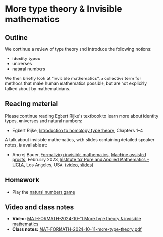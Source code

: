 # More type theory & Invisible mathematics

## Outline

We continue a review of type theory and introduce the following notions:

* identity types
* universes
* natural numbers

We then briefly look at “invisible mathematics”, a collective term for methods that make human mathematics possible, but are not explicitly talked about by mathematicians.

## Reading material

Please continue reading Egbert Rijke's textbook to learn more about identity types, universes and natural numbers:

* Egbert Rijke, [Introduction to homotopy type theory](https://arxiv.org/abs/2212.11082), Chapters 1–4

A talk about invisible mathematics, with slides containing detailed speaker notes, is available at:

* Andrej Bauer, [Formalizing invisible mathematics](https://www.ipam.ucla.edu/abstract/?tid=17907), [Machine assisted proofs](https://www.ipam.ucla.edu/programs/workshops/machine-assisted-proofs/?tab=speaker-list), February 2023, [Institute for Pure and Applied Mathematics – UCLA](https://www.ipam.ucla.edu), Los Angeles, USA. ([video](https://www.youtube.com/watch?v=wZSvuCJBaFU), [slides](https://math.andrej.com/asset/data/formalizing-invisible-mathematics.pdf))

## Homework

* Play the [natural numbers game](https://adam.math.hhu.de/#/g/leanprover-community/nng4)

## Video and class notes

* **Video:** [MAT-FORMATH-2024-10-11 More type theory & invisible mathematics](https://youtu.be/RsmmVwE6vno?si=C7UaoZcsQUUKSbDb)
* **Class notes:** [MAT-FORMATH-2024-10-11-more-type-theory.pdf](https://www.andrej.com/zapiski/MAT-FORMATH-2024/MAT-FORMATH-2024-10-11-more-type-theory/MAT-FORMATH-2024-10-11-more-type-theory.pdf)

